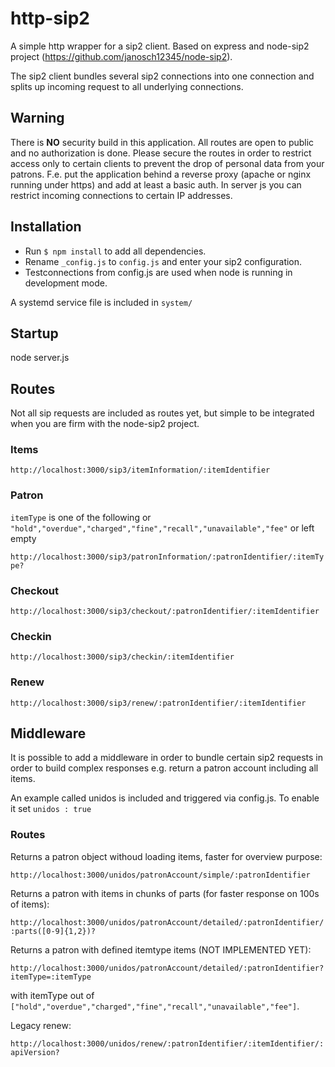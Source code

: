 # http-sip2

A simple http wrapper for a sip2 client. Based on express and node-sip2 project (https://github.com/janosch12345/node-sip2).

The sip2 client bundles several sip2 connections into one connection and splits up incoming request to all underlying connections.

## Warning 

There is **NO** security build in this application. All routes are open to public and no authorization is done.
Please secure the routes in order to restrict access only to certain clients to prevent the drop of personal data from your patrons.
F.e. put the application behind a reverse proxy (apache or nginx running under https) and add at least a basic auth. In server js you can restrict incoming connections to certain IP addresses. 

## Installation

- Run `$ npm install` to add all dependencies.
- Rename `_config.js` to `config.js` and enter your sip2 configuration.
- Testconnections from config.js are used when node is running in development mode.

A systemd service file is included in `system/`

## Startup

  node server.js

## Routes

Not all sip requests are included as routes yet, but simple to be integrated when you are firm with the node-sip2 project.

### Items

`http://localhost:3000/sip3/itemInformation/:itemIdentifier`

### Patron

`itemType` is one of the following or `"hold","overdue","charged","fine","recall","unavailable","fee"` or left empty

`http://localhost:3000/sip3/patronInformation/:patronIdentifier/:itemType?`

### Checkout 

`http://localhost:3000/sip3/checkout/:patronIdentifier/:itemIdentifier`

### Checkin 

`http://localhost:3000/sip3/checkin/:itemIdentifier`

### Renew 

`http://localhost:3000/sip3/renew/:patronIdentifier/:itemIdentifier`

## Middleware

It is possible to add a middleware in order to bundle certain sip2 requests in order to build complex responses e.g. return a patron account including all items. 

An example called unidos is included and triggered via config.js. To enable it set `unidos : true`

### Routes

Returns a patron object withoud loading items, faster for overview purpose:

`http://localhost:3000/unidos/patronAccount/simple/:patronIdentifier`

Returns a patron with items in chunks of parts (for faster response on 100s of items):

`http://localhost:3000/unidos/patronAccount/detailed/:patronIdentifier/:parts([0-9]{1,2})?`

Returns a patron with defined itemtype items (NOT IMPLEMENTED YET):

`http://localhost:3000/unidos/patronAccount/detailed/:patronIdentifier?itemType=:itemType`

with itemType out of `["hold","overdue","charged","fine","recall","unavailable","fee"]`.

Legacy renew:

`http://localhost:3000/unidos/renew/:patronIdentifier/:itemIdentifier/:apiVersion?`

